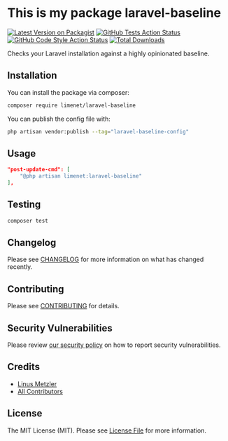 # This is my package laravel-baseline

[![Latest Version on Packagist](https://img.shields.io/packagist/v/limenet/laravel-baseline.svg?style=flat-square)](https://packagist.org/packages/limenet/laravel-baseline)
[![GitHub Tests Action Status](https://img.shields.io/github/actions/workflow/status/limenet/laravel-baseline/run-tests.yml?branch=main&label=tests&style=flat-square)](https://github.com/limenet/laravel-baseline/actions?query=workflow%3Arun-tests+branch%3Amain)
[![GitHub Code Style Action Status](https://img.shields.io/github/actions/workflow/status/limenet/laravel-baseline/fix-php-code-style-issues.yml?branch=main&label=code%20style&style=flat-square)](https://github.com/limenet/laravel-baseline/actions?query=workflow%3A"Fix+PHP+code+style+issues"+branch%3Amain)
[![Total Downloads](https://img.shields.io/packagist/dt/limenet/laravel-baseline.svg?style=flat-square)](https://packagist.org/packages/limenet/laravel-baseline)

Checks your Laravel installation against a highly opinionated baseline.


## Installation

You can install the package via composer:

```bash
composer require limenet/laravel-baseline
```


You can publish the config file with:

```bash
php artisan vendor:publish --tag="laravel-baseline-config"
```

## Usage

```json
"post-update-cmd": [
    "@php artisan limenet:laravel-baseline"
],
```

## Testing

```bash
composer test
```

## Changelog

Please see [CHANGELOG](CHANGELOG.md) for more information on what has changed recently.

## Contributing

Please see [CONTRIBUTING](CONTRIBUTING.md) for details.

## Security Vulnerabilities

Please review [our security policy](../../security/policy) on how to report security vulnerabilities.

## Credits

- [Linus Metzler](https://github.com/limenet)
- [All Contributors](../../contributors)

## License

The MIT License (MIT). Please see [License File](LICENSE.md) for more information.
